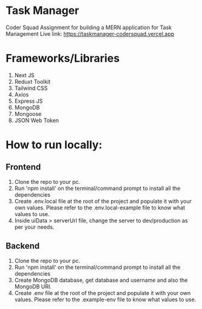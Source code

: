 # Task Manager

Coder Squad Assignment for building a MERN application for Task Management
Live link: https://taskmanager-codersquad.vercel.app

# Frameworks/Libraries

1. Next JS
2. Reduxt Toolkit
3. Tailwind CSS
4. Axios
5. Express JS
6. MongoDB
7. Mongoose
8. JSON Web Token

# How to run locally:

## Frontend

1. Clone the repo to your pc.
2. Run 'npm install' on the terminal/command prompt to install all the dependencies
3. Create .env.local file at the root of the project and populate it with your own values. Please refer to the .env.local-example file to know what values to use.
4. Inside uiData > serverUrl file, change the server to dev/production as per your needs.

## Backend

1. Clone the repo to your pc.
2. Run 'npm install' on the terminal/command prompt to install all the dependencies
3. Create MongoDB database, get database and username and also the MongoDB URI.
4. Create .env file at the root of the project and populate it with your own values. Please refer to the .example-env file to know what values to use.
